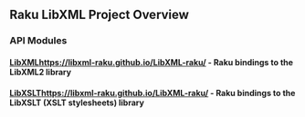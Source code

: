 Raku LibXML Project Overview
----

### API Modules

#### [LibXML]()https://libxml-raku.github.io/LibXML-raku/ - Raku bindings to the LibXML2 library
#### [LibXSLT]()https://libxml-raku.github.io/LibXML-raku/ - Raku bindings to the LibXSLT (XSLT stylesheets) library

